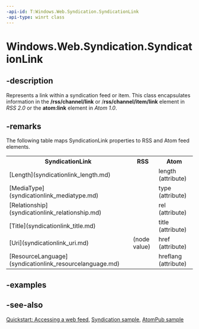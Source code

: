 ```yaml
---
-api-id: T:Windows.Web.Syndication.SyndicationLink
-api-type: winrt class
---
```


<!-- Class syntax.
public class SyndicationLink : Windows.Web.Syndication.ISyndicationLink, Windows.Web.Syndication.ISyndicationNode
-->

# Windows.Web.Syndication.SyndicationLink

## -description
Represents a link within a syndication feed or item. This class encapsulates information in the **/rss/channel/link** or /**rss/channel/item/link** element in *RSS 2.0* or the **atom:link** element in *Atom 1.0*.

## -remarks
The following table maps SyndicationLink properties to RSS and Atom feed elements.

<table>
   <tr><th>SyndicationLink</th><th>RSS</th><th>Atom</th></tr>
   <tr><td>[Length](syndicationlink_length.md)</td><td /><td>length (attribute)</td></tr>
   <tr><td>[MediaType](syndicationlink_mediatype.md)</td><td /><td>type (attribute)</td></tr>
   <tr><td>[Relationship](syndicationlink_relationship.md)</td><td /><td>rel (attribute)</td></tr>
   <tr><td>[Title](syndicationlink_title.md)</td><td /><td>title (attribute)</td></tr>
   <tr><td>[Uri](syndicationlink_uri.md)</td><td>(node value)</td><td>href (attribute)</td></tr>
   <tr><td>[ResourceLanguage](syndicationlink_resourcelanguage.md)</td><td /><td>hreflang (attribute)</td></tr>
</table>

## -examples

## -see-also
[Quickstart: Accessing a web feed](https://docs.microsoft.com/previous-versions/windows/apps/hh700374(v=win.10)), [Syndication sample](https://github.com/microsoftarchive/msdn-code-gallery-microsoft/tree/master/Official%20Windows%20Platform%20Sample/Windows%208.1%20Store%20app%20samples/%5BC%23%5D-Windows%208.1%20Store%20app%20samples/Syndication%20sample/C%23), [AtomPub sample](https://go.microsoft.com/fwlink/p/?linkid=245061)
